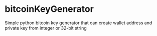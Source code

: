 # bitcoinKeyGenerator
Simple python bitcoin key generator that can create wallet address and private key from integer or 32-bit string
